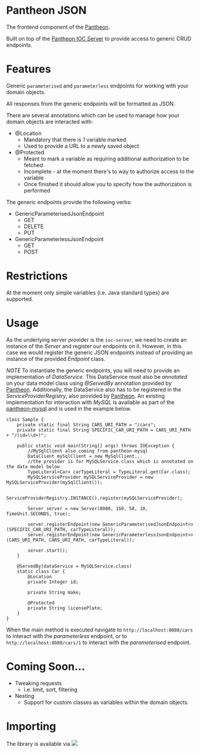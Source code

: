 # Pantheon JSON

The frontend component of the [Pantheon](https://github.com/asutalo/pantheon).

Built on top of the [Pantheon IOC Server](https://github.com/asutalo/pantheon-ioc-server) to provide access to generic
CRUD endpoints.

# Features
Generic `parameterised` and `parameterless` endpoints for working with your domain objects.

All responses from the generic endpoints will be formatted as JSON.

There are several annotations which can be used to manage how your domain objects are interacted with:

* @Location
  * Mandatory that there is *1* variable marked
  * Used to provide a URL to a newly saved object
* @Protected
  * Meant to mark a variable as requiring additional authorization to be fetched 
  * Incomplete - at the moment there's to way to authorize access to the variable
  * Once finished it should allow you to specify how the authorization is performed

The generic endpoints provide the following verbs:

* GenericParameterisedJsonEndpoint
  * GET
  * DELETE
  * PUT
* GenericParameterlessJsonEndpoint
  * GET
  * POST

# Restrictions
At the moment only simple variables (i.e. Java standard types) are supported.

# Usage

As the underlying server provider is the `ioc-server`, we need to create an instance of the _Server_ and register our
endpoints on it. However, in this case we would register the generic JSON endpoints instead of providing an instance of
the provided _Endpoint_ class.

*NOTE* To instantiate the generic endpoints, you will need to provide an implementation of *DataService*. This
DataService must also be *annotated* on your data model class using _@ServedBy_ annotation provided by
[Pantheon](https://github.com/asutalo/pantheon). Additionally, the DataService also has to be registered in the
_ServiceProviderRegistry_, also provided by [Pantheon](https://github.com/asutalo/pantheon). An existing implementation
for interaction with _MySQL_ is available as part of the [pantheon-mysql](https://github.com/asutalo/pantheon-mysql) and
is used in the example below.

````
class Sample {
    private static final String CARS_URI_PATH = "/cars";
    private static final String SPECIFIC_CAR_URI_PATH = CARS_URI_PATH + "/(id=\\d+)";
    
    public static void main(String[] args) throws IOException {
        //MySqlClient also coming from pantheon-mysql
        DataClient mySqlClient = new MySqlClient...
        //the provider is for MySQLService.class which is annotated on the data model below
        TypeLiteral<Car> carTypeLiteral = TypeLiteral.get(Car.class);
        MySQLServiceProvider mySQLServiceProvider = new MySQLServiceProvider(mySqlClient());
        
        ServiceProviderRegistry.INSTANCE().register(mySQLServiceProvider);
        
        Server server = new Server(8080, 150, 50, 10, TimeUnit.SECONDS, true);
    
        server.registerEndpoint(new GenericParameterisedJsonEndpoint<>(SPECIFIC_CAR_URI_PATH, carTypeLiteral));
        server.registerEndpoint(new GenericParameterlessJsonEndpoint<>(CARS_URI_PATH, CARS_URI_PATH, carTypeLiteral));
        
        server.start();
    }

    @ServedBy(dataService = MySQLService.class)
    static class Car {
        @Location
        private Integer id;
        
        private String make;
        
        @Protected
        private String licensePlate;
    }
}
````

When the main method is executed navigate to `http://localhost:8080/cars` to interact with the *parameterless* endpoint,
or to `http://localhost:8080/cars/1` to interact with the *parameterised* endpoint.

# Coming Soon...
* Tweaking requests
  * i.e. limit, sort, filtering
* Nesting
  * Support for custom classes as variables within the domain objects

# Importing

The library is available via [![](https://jitpack.io/v/asutalo/pantheon-json.svg)](https://jitpack.io/#asutalo/pantheon-json)
